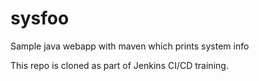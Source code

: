 # sysfoo
Sample java webapp with maven which prints system info

This repo is cloned as part of Jenkins CI/CD training.
